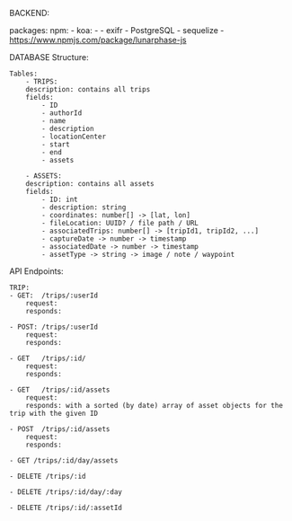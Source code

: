 BACKEND:

packages:
    npm:
        - koa:
            - 
        - exifr
        - PostgreSQL
        - sequelize
        - https://www.npmjs.com/package/lunarphase-js

DATABASE Structure:

    Tables:
        - TRIPS:
        description: contains all trips
        fields:
            - ID
            - authorId
            - name
            - description
            - locationCenter
            - start
            - end
            - assets

        - ASSETS:
        description: contains all assets
        fields:
            - ID: int
            - description: string
            - coordinates: number[] -> [lat, lon]
            - fileLocation: UUID? / file path / URL
            - associatedTrips: number[] -> [tripId1, tripId2, ...]
            - captureDate -> number -> timestamp
            - associatedDate -> number -> timestamp
            - assetType -> string -> image / note / waypoint 


API Endpoints:

    TRIP:
    - GET:  /trips/:userId
        request:
        responds:    
    
    - POST: /trips/:userId
        request:
        responds:

    - GET   /trips/:id/
        request:
        responds:    
    
    - GET   /trips/:id/assets
        request:
        responds: with a sorted (by date) array of asset objects for the trip with the given ID

    - POST  /trips/:id/assets
        request:
        responds:
    
    - GET /trips/:id/day/assets

    - DELETE /trips/:id

    - DELETE /trips/:id/day/:day

    - DELETE /trips/:id/:assetId
